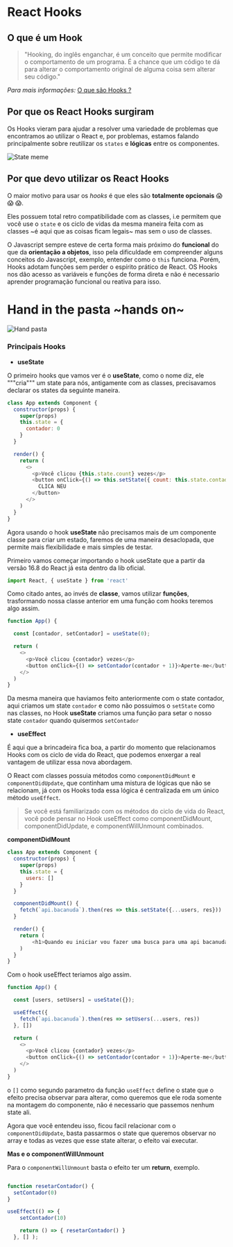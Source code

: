 # React Hooks

## O que é um Hook
>"Hooking, do inglês enganchar, é um conceito que permite modificar o comportamento de um programa. É a chance que um código te dá para alterar o comportamento original de alguma coisa sem alterar seu código."

*Para mais informações:*
[O que são Hooks ?](https://felipeelia.com.br/o-que-sao-hooks/)

## Por que os React Hooks surgiram
Os Hooks vieram para ajudar a resolver uma variedade de problemas que encontramos ao utilizar o React e, por problemas, estamos falando principalmente sobre reutilizar os `states` e **lógicas** entre os componentes.

![State meme](https://encrypted-tbn0.gstatic.com/images?q=tbn%3AANd9GcQaa-ALShh41jIsgBtjak-sSoRWNzGXkfo24AIqnVUca8LVA053)

## Por que devo utilizar os React Hooks

O maior motivo para usar os *hooks* é que eles são **totalmente opcionais** :scream: :scream: :scream:.

Eles possuem total retro compatibilidade com as classes, i.e permitem que você use o `state` e os ciclo de vidas da mesma maneira feita com as classes  ~é aqui que as coisas ficam legais~ mas sem o uso de classes.

O Javascript sempre esteve de certa forma mais próximo do **funcional** do que da **orientação a objetos**, isso pela dificuldade em compreender alguns conceitos do Javascript, exemplo, entender como o `this` funciona. Porém, Hooks adotam funções sem perder o espírito prático de React.
OS Hooks nos dão acesso as variáveis e funções de forma direta e não é necessario aprender programação funcional ou reativa para isso.

# Hand in the pasta ~hands on~
![Hand pasta](https://www.profissaoatitude.com.br/files//Uploads/UploadBass/6700878_ACAO.png)

### Principais Hooks
- **useState**

O primeiro hooks que vamos ver é o **useState**, como o nome diz, ele """cria""" um state para nós, antigamente com as classes, precisavamos declarar os states da seguinte maneira.

```javascript
class App extends Component {
  constructor(props) {
    super(props)
    this.state = {
      contador: 0
    }
  }

  render() {
    return (
      <>
        <p>Você clicou {this.state.count} vezes</p>
        <button onClick={() => this.setState({ count: this.state.contador + 1 })}>
          CLICA NEU
        </button>
      </>
    )
  }
}
```

Agora usando o hook **useState** não precisamos mais de um componente classe para criar um estado, faremos de uma maneira desaclopada, que permite mais flexibilidade e mais simples de testar.

Primeiro vamos começar importando o hook useState que a partir da versão 16.8 do React já esta dentro da lib oficial.

```javascript
import React, { useState } from 'react'
```

Como citado antes, ao invés de **classe**, vamos utilizar **funções**, trasformando nossa classe anterior em uma função com hooks teremos algo assim.

```javascript
function App() {

  const [contador, setContador] = useState(0);

  return (
    <>
      <p>Você clicou {contador} vezes</p>
      <button onClick={() => setContador(contador + 1)}>Aperte-me</button>
    </>
  )
}
```
Da mesma maneira que haviamos feito anteriormente com o state contador, aqui criamos um state `contador` e como não possuimos o `setState` como nas classes, no Hook **useState** criamos uma função para setar o nosso state `contador` quando quisermos `setContador`

- **useEffect**

É aqui que a brincadeira fica boa, a partir do momento que relacionamos Hooks com os ciclo de vida do React, que podemos enxergar a real vantagem de utilizar essa nova abordagem.

O React com classes possuia métodos como `componentDidMount` e `componentDidUpdate`, que continham uma mistura de lógicas que não se relacionam, já com os Hooks toda essa lógica é centralizada em um único método `useEffect`.

> Se você está familiarizado com os métodos do ciclo de vida do React, você pode pensar no Hook useEffect como componentDidMount, componentDidUpdate, e componentWillUnmount combinados.

**componentDidMount**

```javascript
class App extends Component {
  constructor(props) {
    super(props)
    this.state = {
      users: []
    }
  }

  componentDidMount() {
    fetch(`api.bacanuda`).then(res => this.setState({...users, res}))
  }

  render() {
    return (
        <h1>Quando eu iniciar vou fazer uma busca para uma api bacanuda!!</h1>
    )
  }
}
```

Com o hook useEffect teriamos algo assim.

```javascript
function App() {

  const [users, setUsers] = useState({});

  useEffect({
    fetch(`api.bacanuda`).then(res => setUsers(...users, res))
  }, [])

  return (
    <>
      <p>Você clicou {contador} vezes</p>
      <button onClick={() => setContador(contador + 1)}>Aperte-me</button>
    </>
  )
}
```

o `[]` como segundo parametro da função `useEffect` define o state que o efeito precisa observar para alterar, como queremos que ele roda somente na montagem do componente, não é necessario que passemos nenhum state ali.

Agora que você entendeu isso, ficou facil relacionar com o `componentDidUpdate`, basta passarmos o state que queremos observar no array e todas as vezes que esse state alterar, o efeito vai executar.

**Mas e o componentWillUnmount**

Para o `componentWillUnmount` basta o efeito ter um **return**, exemplo.

```javascript

function resetarContador() {
  setContador(0)
}

useEffect(() => {
    setContador(10)

    return () => { resetarContador() }
  }, [] );
```